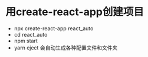 # 用create-react-app创建项目
- npx create-react-app react_auto
- cd react_auto
- npm start
- yarn eject 会自动生成各种配置文件和文件夹